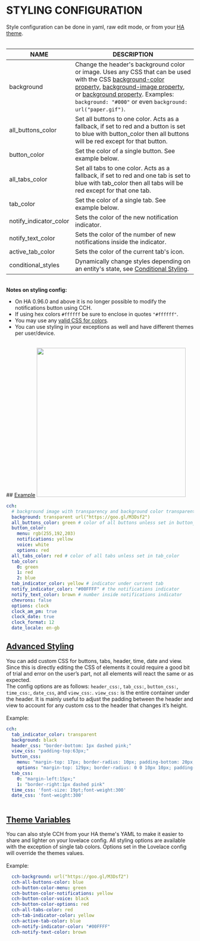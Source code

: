 # **STYLING CONFIGURATION**

Style configuration can be done in yaml, raw edit mode, or from your [HA theme](#theme-variables).
<br><br>

|NAME|DESCRIPTION|
|-|-|
|background|Change the header's background color or image. Uses any CSS that can be used with the CSS [background-color property](https://www.w3schools.com/cssref/pr_background-color.asp), [background-image property](https://www.w3schools.com/cssref/pr_background-image.asp), or [background property](https://www.w3schools.com/cssref/css3_pr_background.asp). Examples: `background: "#000"` or even `background: url("paper.gif")`.
|all_buttons_color|Set all buttons to one color. Acts as a fallback, if set to red and a button is set to blue with button_color then all buttons will be red except for that button.
|button_color|Set the color of a single button. See example below.
|all_tabs_color|Set all tabs to one color. Acts as a fallback, if set to red and one tab is set to blue with tab_color then all tabs will be red except for that one tab.
|tab_color|Set the color of a single tab. See example below.
|notify_indicator_color|Sets the color of the new notification indicator.
|notify_text_color|Sets the color of the number of new notifications inside the indicator.
|active_tab_color|Sets the color of the current tab's icon.
|conditional_styles|Dynamically change styles depending on an entity's state, see [Conditional Styling](../Conditional-Styling-Config/).

<br>
<b>Notes on styling config:</b>

* On HA 0.96.0 and above it is no longer possible to modify the notifications button using CCH.
* If using hex colors `#ffffff` be sure to enclose in quotes `"#ffffff"`.
* You may use any [valid CSS for colors](https://www.w3schools.com/cssref/pr_text_color.asp).
* You can use styling in your exceptions as well and have different themes per user/device.

<br>
## <u>Example</u>
<img src="https://i.imgur.com/t6VMKHf.png" width="400px"><br>

```yaml
cch:
  # background image with transparency and background color transparent
  background: transparent url("https://goo.gl/M3Dsf2")
  all_buttons_color: green # color of all buttons unless set in button_color
  button_color:
    menu: rgb(255,192,203)
    notifications: yellow
    voice: white
    options: red
  all_tabs_color: red # color of all tabs unless set in tab_color
  tab_color:
    0: green
    1: red
    2: blue
  tab_indicator_color: yellow # indicator under current tab
  notify_indicator_color: "#00FFFF" # the notifications indicator
  notify_text_color: brown # number inside notifications indicator
  chevrons: false
  options: clock
  clock_am_pm: true
  clock_date: true
  clock_format: 12
  date_locale: en-gb
```

## <u>Advanced Styling</u>
You can add custom CSS for buttons, tabs, header, time, date and view. Since this is directly editing the CSS of elements it could require a good bit of trial and error on the user’s part, not all elements will react the same or as expected.
<br>
The config options are as follows: `header_css:`, `tab_css:`, `button_css:`, `time_css:`, `date_css`, and `view_css:`. `view_css:` is the entire container under the header. It is mainly useful to adjust the padding between the header and view to account for any custom css to the header that changes it’s height.
<br>
<br>
Example:<br>

```yaml
cch:
  tab_indicator_color: transparent
  background: black
  header_css: "border-bottom: 1px dashed pink;"
  view_css: "padding-top:63px;"
  button_css:
    menu: "margin-top: 17px; border-radius: 10px; padding-bottom: 20px; background: red; border: 1px dashed pink;"
    options: "margin-top: 129px; border-radius: 0 0 10px 10px; padding-bottom: 20px; background: red;border: 1px dashed pink;"
  tab_css:
    0: "margin-left:15px;"
    1: "border-right:1px dashed pink"
  time_css: 'font-size: 19pt;font-weight:300'
  date_css: 'font-weight:300'
  
```


## <u>Theme Variables</u>
You can also style CCH from your HA theme's YAML to make it easier to share and lighter on your lovelace config. All styling options are available with the exception of single tab colors. Options set in the Lovelace config will override the themes values.
<br>
<br>
Example:<br>

```yaml
  cch-background: url("https://goo.gl/M3Dsf2")
  cch-all-buttons-color: blue
  cch-button-color-menu: green
  cch-button-color-notifications: yellow
  cch-button-color-voice: black
  cch-button-color-options: red
  cch-all-tabs-color: red
  cch-tab-indicator-color: yellow
  cch-active-tab-color: blue
  cch-notify-indicator-color: "#00FFFF"
  cch-notify-text-color: brown
```